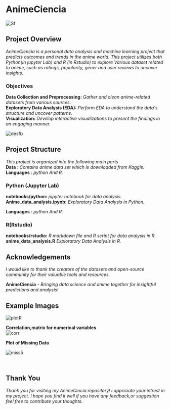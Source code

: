 # AnimeCiencia



![Sf](https://github.com/Chandrikajoshi123/AnimeCiencia/assets/100508364/f3ffdc98-726f-4095-8fc0-8d1916aca791)

## Project Overview
_AnimeCiencia is a personal data analysis and machine learning project that predicts outcomes and trends in the anime world. This project utilizes both Python(In jupyter Lab) and R (in Rstudio) to explore Various dataset related to anime, such as ratings, popularity, gener and user reviews to uncover insights._

### Objectives
**Data Collection and Preprocessing:**  _Gather and clean anime-related datasets from various sources._
<br>
**Exploratory Data Analysis (EDA):**  _Perform EDA to understand the data's structure and uncover patterns._
<br>
**Visualization:** _Develop interactive visualizations to present the findings in an engaging manner._

![desfb](https://github.com/Chandrikajoshi123/AnimeCiencia/assets/100508364/50b6ab4b-5fb8-4dc2-8f71-c5ff0c1e9a24)


## Project Structure
_This project is organized into the following main parts_ <br>
**Data** : _Contains anime data set which is downloaded from Kaggle._ <br>
**Languages** : _python And R._ <br>
### Python (Jupyter Lab)
  **notebooks/python:** _jupyter notebook for data analysis._
  **Anime_data_analysis.ipynb:** _Exploratory Data Analysis in Python._ <br>

**Languages** : _python And R._ <br>
### R(Rstudio)
**notebooks/rstudio:** _R markdown file and R script for data analysis in R._ <br>
**anime_data_analysis.R** _Exploratory Data Analysis in R._

## Acknowledgements
_I would like to thank the creators of the datasets and open-source community for their valuable tools and resources._

**AnimeCiencia** - _Bringing data science and anime together for insightful predictions and analysis!_

## Example Images


![plotR](https://github.com/Chandrikajoshi123/AnimeCiencia/assets/100508364/9dc5d09f-eb93-4c42-8664-a4736bc23134)


**Correlation,matrix for numerical variables** <br>
![corr](https://github.com/Chandrikajoshi123/AnimeCiencia/assets/100508364/a47b4682-648d-456d-ad16-5f5beefab6e0)

**Plot of Missing Data** <br>

![miss5](https://github.com/Chandrikajoshi123/AnimeCiencia/assets/100508364/2172f3d0-d522-4a15-ba08-3a75ed7bdf7b)



<br>

## Thank You

_Thank you for visiting my AnimeCincia repository! i appriciate your intrest in my project. I hope you find it well if you have any feedback,or suggestion feel free to contribute your thoughts._

